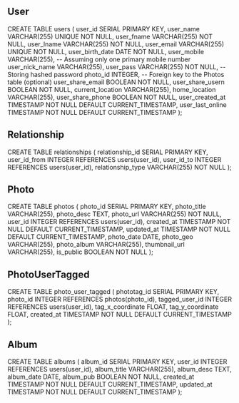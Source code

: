 ## User
CREATE TABLE users (
    user_id SERIAL PRIMARY KEY,
    user_name VARCHAR(255) UNIQUE NOT NULL,
    user_fname VARCHAR(255) NOT NULL,
    user_lname VARCHAR(255) NOT NULL,
    user_email VARCHAR(255) UNIQUE NOT NULL,
    user_birth_date DATE NOT NULL,
    user_mobile VARCHAR(255),  -- Assuming only one primary mobile number
    user_nick_name VARCHAR(255),
    user_pass VARCHAR(255) NOT NULL,  -- Storing hashed password
    photo_id INTEGER,  -- Foreign key to the Photos table (optional)
    user_share_email BOOLEAN NOT NULL,
    user_share_usern BOOLEAN NOT NULL,
    current_location VARCHAR(255),
    home_location VARCHAR(255),
    user_share_phone BOOLEAN NOT NULL,
    user_created_at TIMESTAMP NOT NULL DEFAULT CURRENT_TIMESTAMP,
    user_last_online TIMESTAMP NOT NULL DEFAULT CURRENT_TIMESTAMP
);
## Relationship

CREATE TABLE relationships (
    relationship_id SERIAL PRIMARY KEY,
    user_id_from INTEGER REFERENCES users(user_id),
    user_id_to INTEGER REFERENCES users(user_id),
    relationship_type VARCHAR(255) NOT NULL
);



## Photo
CREATE TABLE photos (
    photo_id SERIAL PRIMARY KEY,
    photo_title VARCHAR(255),
    photo_desc TEXT,
    photo_url VARCHAR(255) NOT NULL,
    user_id INTEGER REFERENCES users(user_id),
    created_at TIMESTAMP NOT NULL DEFAULT CURRENT_TIMESTAMP,
    updated_at TIMESTAMP NOT NULL DEFAULT CURRENT_TIMESTAMP,
    photo_date DATE,
    photo_geo VARCHAR(255),
    photo_album VARCHAR(255),
    thumbnail_url VARCHAR(255),
    is_public BOOLEAN NOT NULL
);

## PhotoUserTagged

CREATE TABLE photo_user_tagged (
    phototag_id SERIAL PRIMARY KEY,
    photo_id INTEGER REFERENCES photos(photo_id),
    tagged_user_id INTEGER REFERENCES users(user_id),
    tag_x_coordinate FLOAT,
    tag_y_coordinate FLOAT,
    created_at TIMESTAMP NOT NULL DEFAULT CURRENT_TIMESTAMP
);

## Album 
CREATE TABLE albums (
    album_id SERIAL PRIMARY KEY,
    user_id INTEGER REFERENCES users(user_id),
    album_title VARCHAR(255),
    album_desc TEXT,
    album_date DATE,
    album_pub BOOLEAN NOT NULL,
    created_at TIMESTAMP NOT NULL DEFAULT CURRENT_TIMESTAMP,
    updated_at TIMESTAMP NOT NULL DEFAULT CURRENT_TIMESTAMP
);



